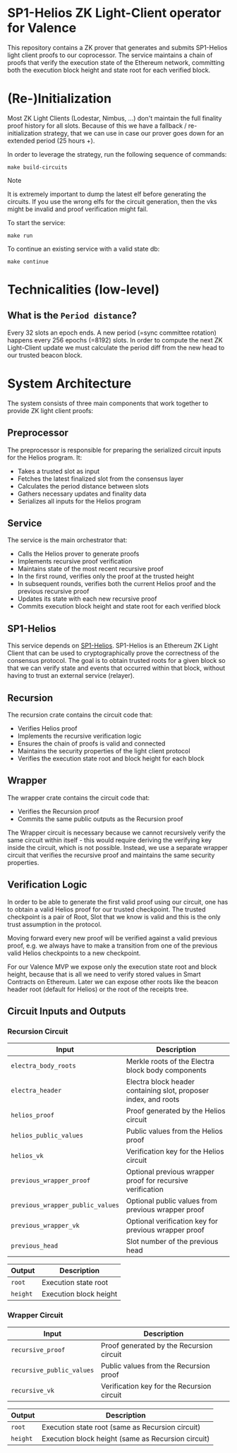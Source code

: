 # SP1-Helios ZK Light-Client operator for Valence
This repository contains a ZK prover that generates and submits SP1-Helios light client proofs
to our coprocessor. The service maintains a chain of proofs that verify the execution state
of the Ethereum network, committing both the execution block height and state root for each
verified block.

# (Re-)Initialization
Most ZK Light Clients (Lodestar, Nimbus, ...) don't maintain the full finality proof history for all slots.
Because of this we have a fallback / re-initialization strategy, that we can use in case our prover goes 
down for an extended period (25 hours +).

In order to leverage the strategy, run the following sequence of commands:

```shell
make build-circuits
```

> [!NOTE]
> It is extremely important to dump the latest elf before generating the circuits.
> If you use the wrong elfs for the circuit generation, then the vks might be invalid
> and proof verification might fail.


To start the service:
```shell
make run
```

To continue an existing service with a valid state db:
```shell
make continue
```

# Technicalities (low-level)

## What is the `Period distance`? 
Every 32 slots an epoch ends. A new period (=sync committee rotation) happens every 256 epochs (=8192) slots.
In order to compute the next ZK Light-Client update we must calculate the period diff from the new head to our
trusted beacon block.

# System Architecture
The system consists of three main components that work together to provide ZK light client proofs:

## Preprocessor
The preprocessor is responsible for preparing the serialized circuit inputs for the Helios program. It:
- Takes a trusted slot as input
- Fetches the latest finalized slot from the consensus layer
- Calculates the period distance between slots
- Gathers necessary updates and finality data
- Serializes all inputs for the Helios program

## Service
The service is the main orchestrator that:
- Calls the Helios prover to generate proofs
- Implements recursive proof verification
- Maintains state of the most recent recursive proof
- In the first round, verifies only the proof at the trusted height
- In subsequent rounds, verifies both the current Helios proof and the previous recursive proof
- Updates its state with each new recursive proof
- Commits execution block height and state root for each verified block

## SP1-Helios
This service depends on [SP1-Helios](https://github.com/succinctlabs/sp1-helios). SP1-Helios is an Ethereum ZK Light Client that can be used
to cryptographically prove the correctness of the consensus protocol. The goal is to obtain trusted roots for a given block so that we can
verify state and events that occurred within that block, without having to trust an external service (relayer).

## Recursion
The recursion crate contains the circuit code that:
- Verifies Helios proof
- Implements the recursive verification logic
- Ensures the chain of proofs is valid and connected
- Maintains the security properties of the light client protocol
- Verifies the execution state root and block height for each block

## Wrapper
The wrapper crate contains the circuit code that:
- Verifies the Recursion proof
- Commits the same public outputs as the Recursion proof

The Wrapper circuit is necessary because we cannot recursively verify the same circuit within itself - this would require deriving the verifying key inside the circuit, which is not possible. Instead, we use a separate wrapper circuit that verifies the recursive proof and maintains the same security properties.

## Verification Logic
In order to be able to generate the first valid proof using our circuit, one has to obtain a valid Helios proof for our trusted checkpoint.
The trusted checkpoint is a pair of Root, Slot that we know is valid and this is the only trust assumption in the protocol.

Moving forward every new proof will be verified against a valid previous proof, e.g. we always have to make a transition from one of the previous
valid Helios checkpoints to a new checkpoint.

For our Valence MVP we expose only the execution state root and block height, because that is all we need to verify stored values in Smart Contracts on Ethereum.
Later we can expose other roots like the beacon header root (default for Helios) or the root of the receipts tree.

## Circuit Inputs and Outputs

### Recursion Circuit
| Input | Description |
|-------|-------------|
| `electra_body_roots` | Merkle roots of the Electra block body components |
| `electra_header` | Electra block header containing slot, proposer index, and roots |
| `helios_proof` | Proof generated by the Helios circuit |
| `helios_public_values` | Public values from the Helios proof |
| `helios_vk` | Verification key for the Helios circuit |
| `previous_wrapper_proof` | Optional previous wrapper proof for recursive verification |
| `previous_wrapper_public_values` | Optional public values from previous wrapper proof |
| `previous_wrapper_vk` | Optional verification key for previous wrapper proof |
| `previous_head` | Slot number of the previous head |

| Output | Description |
|--------|-------------|
| `root` | Execution state root |
| `height` | Execution block height |

### Wrapper Circuit
| Input | Description |
|-------|-------------|
| `recursive_proof` | Proof generated by the Recursion circuit |
| `recursive_public_values` | Public values from the Recursion proof |
| `recursive_vk` | Verification key for the Recursion circuit |

| Output | Description |
|--------|-------------|
| `root` | Execution state root (same as Recursion circuit) |
| `height` | Execution block height (same as Recursion circuit) |

